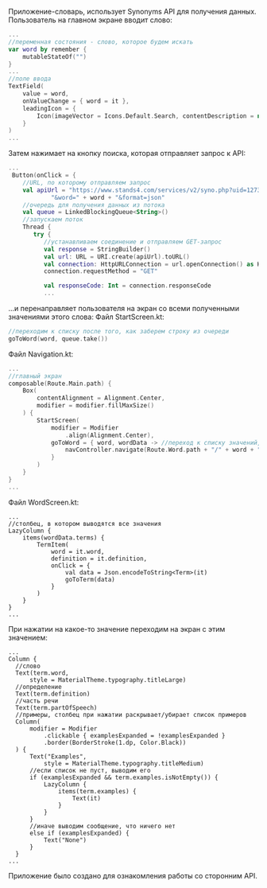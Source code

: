 Приложение-словарь, использует Synonyms API для получения данных. 
Пользователь на главном экране вводит слово:
```kotlin
...
//переменная состояния - слово, которое будем искать
var word by remember {
    mutableStateOf("")
}
...
//поле ввода
TextField(
    value = word,
    onValueChange = { word = it },
    leadingIcon = {
        Icon(imageVector = Icons.Default.Search, contentDescription = null)
    }
)
...
```
Затем нажимает на кнопку поиска, которая отправляет запрос к API:
```kotlin
...
 Button(onClick = {
    //URL, по которому отправляем запрос
    val apiUrl = "https://www.stands4.com/services/v2/syno.php?uid=12733&tokenid=bHWvpdNe99sckn9g" +
            "&word=" + word + "&format=json"
    //очередь для получения данных из потока
    val queue = LinkedBlockingQueue<String>()
    //запускаем поток
    Thread {
       try {
          //устанавливаем соединение и отправляем GET-запрос
          val response = StringBuilder()
          val url: URL = URI.create(apiUrl).toURL()
          val connection: HttpURLConnection = url.openConnection() as HttpURLConnection
          connection.requestMethod = "GET"

          val responseCode: Int = connection.responseCode
          ...
```
...и перенаправляет пользователя на экран со всеми полученными значениями этого слова:
Файл StartScreen.kt:
```kotlin
//переходим к списку после того, как заберем строку из очереди
goToWord(word, queue.take())
```
Файл Navigation.kt:
```kotlin
...
//главный экран
composable(Route.Main.path) {
    Box(
        contentAlignment = Alignment.Center,
        modifier = modifier.fillMaxSize()
    ) {
        StartScreen(
            modifier = Modifier
                .align(Alignment.Center),
            goToWord = { word, wordData -> //переход к списку значений, передается само слово и все данные по нему в формате JSON
                navController.navigate(Route.Word.path + "/" + word + "/" + wordData)
            }
        )
    }
}
...
```
Файл WordScreen.kt:
```
...
//столбец, в котором выводятся все значения
LazyColumn {
    items(wordData.terms) {
        TermItem(
            word = it.word,
            definition = it.definition,
            onClick = {
                val data = Json.encodeToString<Term>(it)
                goToTerm(data)
            }
        )
    }
}
...
```
При нажатии на какое-то значение переходим на экран с этим значением:
```
...
Column {
  //слово
  Text(term.word,
      style = MaterialTheme.typography.titleLarge)
  //определение
  Text(term.definition)
  //часть речи
  Text(term.partOfSpeech)
  //примеры, столбец при нажатии раскрывает/убирает список примеров
  Column(
      modifier = Modifier
          .clickable { examplesExpanded = !examplesExpanded }
          .border(BorderStroke(1.dp, Color.Black))
  ) {
      Text("Examples",
          style = MaterialTheme.typography.titleMedium)
      //если список не пуст, выводим его
      if (examplesExpanded && term.examples.isNotEmpty()) {
          LazyColumn {
              items(term.examples) {
                  Text(it)
              }
          }
      }
      //иначе выводим сообщение, что ничего нет
      else if (examplesExpanded) {
          Text("None")
      }
  }
...
```

Приложение было создано для ознакомления работы со сторонним API.
